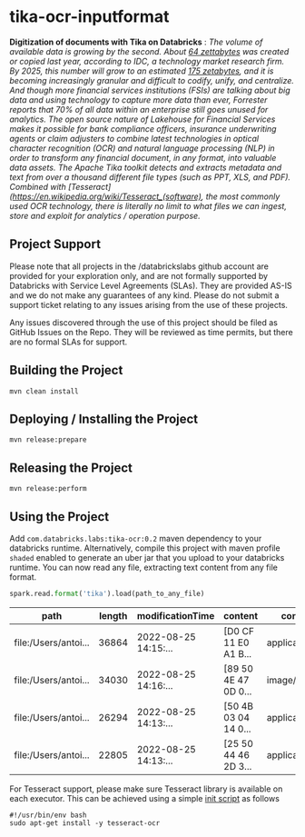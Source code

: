 # tika-ocr-inputformat

**Digitization of documents with Tika on Databricks** : *The volume of available data is growing by the second. 
About [64 zettabytes](https://www.wsj.com/articles/how-to-understand-the-data-explosion-11638979214) was created 
or copied last year, according to IDC, a technology market research firm. By 2025, this number will grow to an 
estimated [175 zetabytes](https://www.statista.com/statistics/871513/worldwide-data-created/), and it is becoming 
increasingly granular and difficult to codify, unify, and centralize. And though more financial services institutions 
(FSIs) are talking about big data and using technology to capture more data than ever, Forrester reports that 70% of
all data within an enterprise still goes unused for analytics. The open source nature of Lakehouse for Financial 
Services makes it possible for bank compliance officers, insurance underwriting agents or claim adjusters to combine 
latest technologies in optical character recognition (OCR) and natural language processing (NLP) in order to transform 
any financial document, in any format, into valuable data assets. The Apache Tika toolkit detects and extracts 
metadata and text from over a thousand different file types (such as PPT, XLS, and PDF). Combined with 
[Tesseract](https://en.wikipedia.org/wiki/Tesseract_(software), the most commonly used OCR technology, there is 
literally no limit to what files we can ingest, store and exploit for analytics / operation purpose.*

## Project Support
Please note that all projects in the /databrickslabs github account are provided for your exploration only, 
and are not formally supported by Databricks with Service Level Agreements (SLAs). 
They are provided AS-IS and we do not make any guarantees of any kind. 
Please do not submit a support ticket relating to any issues arising from the use of these projects.

Any issues discovered through the use of this project should be filed as GitHub Issues on the Repo. 
They will be reviewed as time permits, but there are no formal SLAs for support.

## Building the Project

```
mvn clean install
```

## Deploying / Installing the Project

```
mvn release:prepare
```

## Releasing the Project

```
mvn release:perform
```

## Using the Project

Add `com.databricks.labs:tika-ocr:0.2` maven dependency to your databricks runtime.
Alternatively, compile this project with maven profile `shaded` enabled to generate an uber jar that you upload to 
your databricks runtime. You can now read any file, extracting text content from any file format.

```python
spark.read.format('tika').load(path_to_any_file)
```

|                path|length|    modificationTime|             content|         contentType|         contentText|     contentMetadata|
| ------------------ | ---- | ------------------ | ------------------ | ------------------ | ------------------ | ------------------ |
|file:/Users/antoi...| 36864|2022-08-25 14:15:...|[D0 CF 11 E0 A1 B...|  application/msword|key\n\nvalue\n\nh...|{meta:page-count ...|
|file:/Users/antoi...| 34030|2022-08-25 14:16:...|[89 50 4E 47 0D 0...|           image/png|key\n\nvalue\n\nh...|{tiff:BitsPerSamp...|
|file:/Users/antoi...| 26294|2022-08-25 14:13:...|[50 4B 03 04 14 0...|application/vnd.o...|\n\n\nimage1.png\...|{meta:page-count ...|
|file:/Users/antoi...| 22805|2022-08-25 14:13:...|[25 50 44 46 2D 3...|     application/pdf|\n \n \n\n \n\nke...|{dc:format -> app...|

For Tesseract support, please make sure Tesseract library is available on each executor. This can be achieved using a 
simple [init script](https://docs.databricks.com/clusters/init-scripts.html) as follows

```shell
#!/usr/bin/env bash
sudo apt-get install -y tesseract-ocr
```